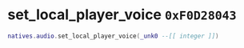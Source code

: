 # set_local_player_voice `0xF0D28043`

```lua
natives.audio.set_local_player_voice(_unk0 --[[ integer ]])
```
